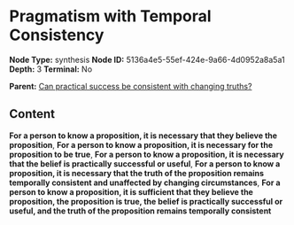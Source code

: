 # Pragmatism with Temporal Consistency

**Node Type:** synthesis
**Node ID:** 5136a4e5-55ef-424e-9a66-4d0952a8a5a1
**Depth:** 3
**Terminal:** No

**Parent:** [Can practical success be consistent with changing truths?](can-practical-success-be-consistent-with-changing-truths.md)

## Content

**For a person to know a proposition, it is necessary that they believe the proposition**, **For a person to know a proposition, it is necessary for the proposition to be true**, **For a person to know a proposition, it is necessary that the belief is practically successful or useful**, **For a person to know a proposition, it is necessary that the truth of the proposition remains temporally consistent and unaffected by changing circumstances**, **For a person to know a proposition, it is sufficient that they believe the proposition, the proposition is true, the belief is practically successful or useful, and the truth of the proposition remains temporally consistent**
